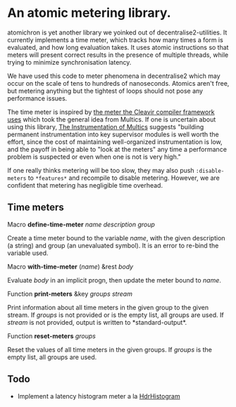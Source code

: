 # An atomic metering library.

atomichron is yet another library we yoinked out of
decentralise2-utilities. It currently implements a time meter, which
tracks how many times a form is evaluated, and how long evaluation
takes. It uses atomic instructions so that meters will present correct
results in the presence of multiple threads, while trying to minimize
synchronisation latency.

We have used this code to meter phenomena in decentralise2 which may
occur on the scale of tens to hundreds of nanoseconds. Atomics aren't
free, but metering anything but the tightest of loops should not pose
any performance issues.

The time meter is inspired by [the meter the Cleavir compiler
framework uses](https://github.com/robert-strandh/SICL/blob/master/Code/Cleavir/Meter/meter.lisp)
which took the general idea from Multics. If one is uncertain about
using this library, [The Instrumentation of
Multics](https://multicians.org/InstrumentationPaper.html) suggests
"building permanent instrumentation into key supervisor modules is
well worth the effort, since the cost of maintaining well-organized
instrumentation is low, and the payoff in being able to "look at the
meters" any time a performance problem is suspected or even when one
is not is very high." 

If one really thinks metering will be too slow, they may also push
`:disable-meters` to `*features*` and recompile to disable metering.
However, we are confident that metering has negligible time overhead.

## Time meters

Macro **define-time-meter** *name* *description* *group*

Create a time meter bound to the variable *name*, with the given 
description (a string) and group (an unevaluated symbol). It is
an error to re-bind the variable used.

Macro **with-time-meter** (*name*) &rest *body*

Evaluate *body* in an implicit progn, then update the meter bound to
*name*.

Function **print-meters** &key *groups* *stream*

Print information about all time meters in the given group to the
given stream. If *groups* is not provided or is the empty list, all
groups are used. If *stream* is not provided, output is written to
\*standard-output\*.

Function **reset-meters** *groups*

Reset the values of all time meters in the given groups. If *groups*
is the empty list, all groups are used.

## Todo

- Implement a latency histogram meter a la 
  [HdrHistogram](http://www.hdrhistogram.org/)
